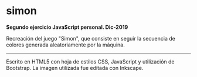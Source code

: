 # simon

<b>Segundo ejercicio JavaScript personal. Dic-2019 </b>

Recreación del juego "Simon", que consiste en seguir la secuencia de colores generada aleatoriamente por la máquina.

<hr/>

Escrito en HTML5 con hoja de estilos CSS, JavaScript y utilización de Bootstrap. La imagen utilizada fue editada con Inkscape.
